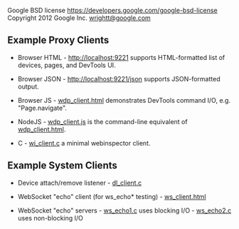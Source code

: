 Google BSD license <https://developers.google.com/google-bsd-license>
Copyright 2012 Google Inc.  <wrightt@google.com>

Example Proxy Clients
---------------------

- Browser HTML
   \- <http://localhost:9221> supports HTML-formatted list of devices, pages, and DevTools UI.

- Browser JSON
   \- <http://localhost:9221/json> supports JSON-formatted output.

- Browser JS
   \- [wdp_client.html](wdp_client.html) demonstrates DevTools command I/O, e.g. "Page.navigate".

- NodeJS
   \- [wdp_client.js](wdp_client.js) is the command-line equivalent of [wdp_client.html](wdp_client.html).

- C
   \- [wi_client.c](wi_client.c) a minimal webinspector client.


Example System Clients
----------------------

- Device attach/remove listener
   \- [dl_client.c](dl_client.c)

- WebSocket "echo" client (for ws_echo* testing)
   \- [ws_client.html](ws_client.html)

- WebSocket "echo" servers
   \- [ws_echo1.c](ws_echo1.c) uses blocking I/O
   \- [ws_echo2.c](ws_echo2.c) uses non-blocking I/O
